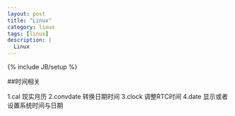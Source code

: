 ```yaml
---
layout: post
title: "Linux"
category: linux
tags: [linux]
description: |
  Linux
---
```

{% include JB/setup %}

##时间相关

  1.cal 现实月历
  2.convdate 转换日期时间
  3.clock 调整RTC时间
  4.date 显示或者设置系统时间与日期

